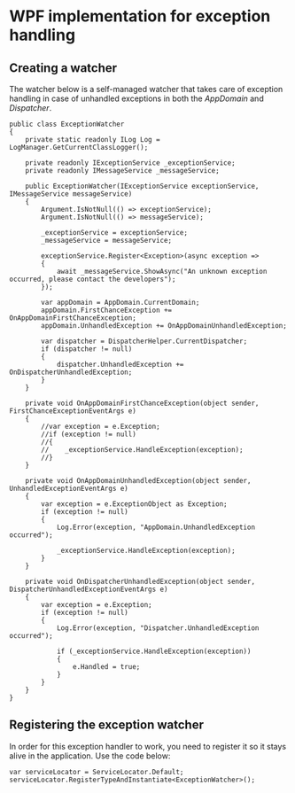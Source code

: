 # WPF implementation for exception handling

## Creating a watcher

The watcher below is a self-managed watcher that takes care of exception handling in case of unhandled exceptions in both the *AppDomain* and *Dispatcher*.

```
public class ExceptionWatcher
{
    private static readonly ILog Log = LogManager.GetCurrentClassLogger();
 
    private readonly IExceptionService _exceptionService;
    private readonly IMessageService _messageService;
 
    public ExceptionWatcher(IExceptionService exceptionService, IMessageService messageService)
    {
        Argument.IsNotNull(() => exceptionService);
        Argument.IsNotNull(() => messageService);
 
        _exceptionService = exceptionService;
        _messageService = messageService;
 
        exceptionService.Register<Exception>(async exception =>
        {
            await _messageService.ShowAsync("An unknown exception occurred, please contact the developers");
        });
 
        var appDomain = AppDomain.CurrentDomain;
        appDomain.FirstChanceException += OnAppDomainFirstChanceException;
        appDomain.UnhandledException += OnAppDomainUnhandledException;
 
        var dispatcher = DispatcherHelper.CurrentDispatcher;
        if (dispatcher != null)
        {
            dispatcher.UnhandledException += OnDispatcherUnhandledException;
        }
    }
 
    private void OnAppDomainFirstChanceException(object sender, FirstChanceExceptionEventArgs e)
    {
        //var exception = e.Exception;
        //if (exception != null)
        //{
        //    _exceptionService.HandleException(exception);
        //}
    }
 
    private void OnAppDomainUnhandledException(object sender, UnhandledExceptionEventArgs e)
    {
        var exception = e.ExceptionObject as Exception;
        if (exception != null)
        {
            Log.Error(exception, "AppDomain.UnhandledException occurred");
 
            _exceptionService.HandleException(exception);
        }
    }
 
    private void OnDispatcherUnhandledException(object sender, DispatcherUnhandledExceptionEventArgs e)
    {
        var exception = e.Exception;
        if (exception != null)
        {
            Log.Error(exception, "Dispatcher.UnhandledException occurred");
 
            if (_exceptionService.HandleException(exception))
            {
                e.Handled = true;
            }
        }
    }
}
```

## Registering the exception watcher

In order for this exception handler to work, you need to register it so it stays alive in the application. Use the code below:

```
var serviceLocator = ServiceLocator.Default;
serviceLocator.RegisterTypeAndInstantiate<ExceptionWatcher>();
```
